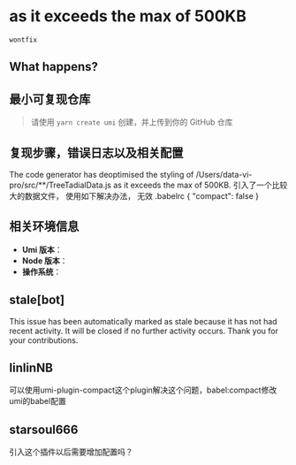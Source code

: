 # as it exceeds the max of 500KB

`wontfix`

<!--
感谢您向我们反馈问题，为了高效的解决问题，我们期望你能提供以下信息：
-->

## What happens?

<!-- 清晰的描述下遇到的问题。-->

## 最小可复现仓库

> 请使用 `yarn create umi` 创建，并上传到你的 GitHub 仓库

<!-- 为节约大家的时间，无复现步骤的 ISSUE 会被关闭，提供之后再 REOPEN -->
<!-- https://github.com/YOUR_REPOSITORY_URL -->

## 复现步骤，错误日志以及相关配置

The code generator has deoptimised the styling of /Users/data-vi-pro/src/\*\*/TreeTadialData.js as it exceeds the max of 500KB.
引入了一个比较大的数据文件， 使用如下解决办法， 无效
.babelrc
{
"compact": false
}

<!-- 请提供复现步骤，错误日志以及相关配置 -->
<!-- 可以尝试不要锁版本，重新安装依赖试试先 -->

## 相关环境信息

- **Umi 版本**：
- **Node 版本**：
- **操作系统**：

## stale[bot]

This issue has been automatically marked as stale because it has not had recent activity. It will be closed if no further activity occurs. Thank you for your contributions.

## linlinNB

可以使用umi-plugin-compact这个plugin解决这个问题，babel:compact修改umi的babel配置

## starsoul666

引入这个插件以后需要增加配置吗？
